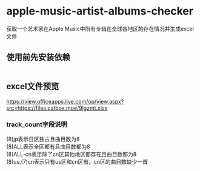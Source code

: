 # apple-music-artist-albums-checker
获取一个艺术家在Apple Music中所有专辑在全球各地区的存在情况并生成excel文件
## 使用前先安装依赖
```pip install requests tqdm pandas openpyxl xlsxwriter
```
## excel文件预览
https://view.officeapps.live.com/op/view.aspx?src=https://files.catbox.moe/9lgzmt.xlsx
### track_count字段说明
(8)jp表示日区独占且曲目数为8  
(8)ALL表示全区都有且曲目数都为8  
(8)ALL-cn表示除了cn区其他地区都存在且曲目数都为8  
(8)us,(7)cn表示只有us区和cn区有，cn区的曲目数缺少一首

